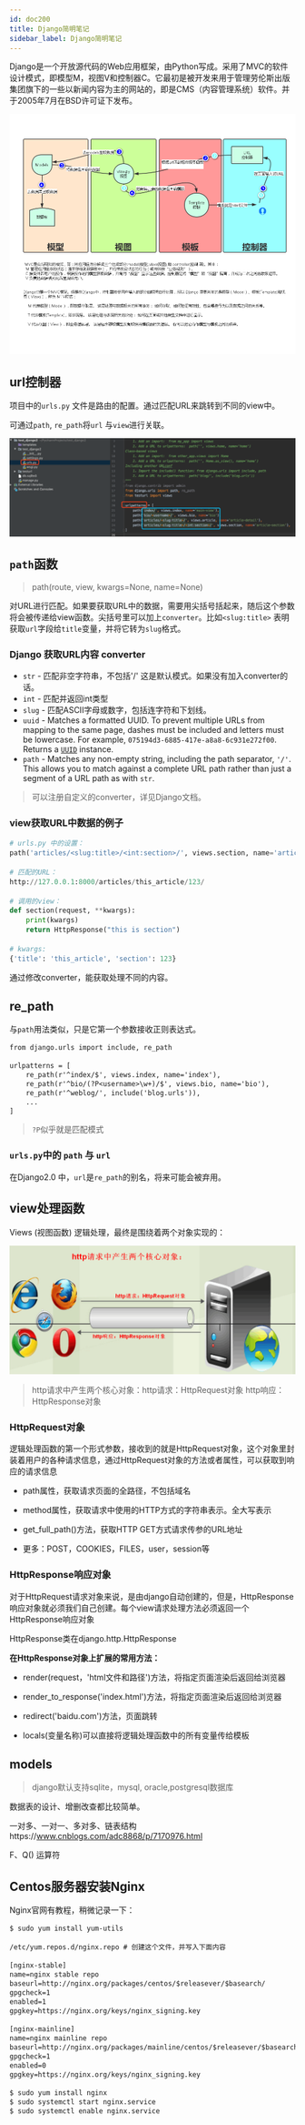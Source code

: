 ```yaml
---
id: doc200
title: Django简明笔记
sidebar_label: Django简明笔记
---
```


Django是一个开放源代码的Web应用框架，由Python写成。采用了MVC的软件设计模式，即模型M，视图V和控制器C。它最初是被开发来用于管理劳伦斯出版集团旗下的一些以新闻内容为主的网站的，即是CMS（内容管理系统）软件。并于2005年7月在BSD许可证下发布。

![](assets/2019-09-23-1.png)

## url控制器

项目中的`urls.py` 文件是路由的配置。通过匹配URL来跳转到不同的view中。

可通过`path`, `re_path`将`url` 与`view`进行关联。

![image-20190923121348734](assets/image-20190923121348734.png)

## `path`函数

> path(route, view, kwargs=None, name=None)

对URL进行匹配。如果要获取URL中的数据，需要用尖括号括起来，随后这个参数将会被传递给view函数。尖括号里可以加上`converter`。比如`<slug:title>` 表明获取`url`字段给`title`变量，并将它转为`slug`格式。

### Django 获取URL内容 converter

- `str` - 匹配非空字符串，不包括'/' 这是默认模式。如果没有加入converter的话。
- `int` - 匹配并返回int类型
- `slug` - 匹配ASCII字母或数字，包括连字符和下划线。
- `uuid` - Matches a formatted UUID. To prevent multiple URLs from mapping to the same page, dashes must be included and letters must be lowercase. For example, `075194d3-6885-417e-a8a8-6c931e272f00`. Returns a [`UUID`](https://docs.python.org/3/library/uuid.html#uuid.UUID) instance.
- `path` - Matches any non-empty string, including the path separator, `'/'`. This allows you to match against a complete URL path rather than just a segment of a URL path as with `str`.

> 可以注册自定义的converter，详见Django文档。

### view获取URL中数据的例子

```python
# urls.py 中的设置：
path('articles/<slug:title>/<int:section>/', views.section, name='article-section'),

# 匹配的URL：
http://127.0.0.1:8000/articles/this_article/123/

# 调用的view：
def section(request, **kwargs):
    print(kwargs)
    return HttpResponse("this is section")

# kwargs:
{'title': 'this_article', 'section': 123}
```

通过修改converter，能获取处理不同的内容。


## re_path

与`path`用法类似，只是它第一个参数接收正则表达式。

```
from django.urls import include, re_path

urlpatterns = [
    re_path(r'^index/$', views.index, name='index'),
    re_path(r'^bio/(?P<username>\w+)/$', views.bio, name='bio'),
    re_path(r'^weblog/', include('blog.urls')),
    ...
]
```

> `?P`似乎就是匹配模式

### `urls.py`中的 `path` 与 `url`

在Django2.0 中，`url`是`re_path`的别名，将来可能会被弃用。 

## view处理函数

Views (视图函数) 逻辑处理，最终是围绕着两个对象实现的：

![955761-20170709165938790-737655812](assets/955761-20170709165938790-737655812.png)

> http请求中产生两个核心对象：http请求：HttpRequest对象  http响应：HttpResponse对象

### HttpRequest对象

逻辑处理函数的第一个形式参数，接收到的就是HttpRequest对象，这个对象里封装着用户的各种请求信息，通过HttpRequest对象的方法或者属性，可以获取到响应的请求信息

- path属性，获取请求页面的全路径，不包括域名

- method属性，获取请求中使用的HTTP方式的字符串表示。全大写表示

- get_full_path()方法，获取HTTP GET方式请求传参的URL地址
- 更多：POST，COOKIES，FILES，user，session等

### HttpResponse响应对象

对于HttpRequest请求对象来说，是由django自动创建的，但是，HttpResponse响应对象就必须我们自己创建。每个view请求处理方法必须返回一个HttpResponse响应对象

HttpResponse类在django.http.HttpResponse

**在HttpResponse对象上扩展的常用方法：**

- render(request，'html文件和路径')方法，将指定页面渲染后返回给浏览器

- render_to_response('index.html')方法，将指定页面渲染后返回给浏览器

- redirect('baidu.com')方法，页面跳转

- locals(变量名称)可以直接将逻辑处理函数中的所有变量传给模板

## models

> django默认支持sqlite，mysql, oracle,postgresql数据库

数据表的设计、增删改查都比较简单。

一对多、一对一、多对多、链表结构https://www.cnblogs.com/adc8868/p/7170976.html

F、Q() 运算符



## Centos服务器安装Nginx

Nginx官网有教程，稍微记录一下：

```
$ sudo yum install yum-utils

/etc/yum.repos.d/nginx.repo # 创建这个文件，并写入下面内容

[nginx-stable]
name=nginx stable repo
baseurl=http://nginx.org/packages/centos/$releasever/$basearch/
gpgcheck=1
enabled=1
gpgkey=https://nginx.org/keys/nginx_signing.key

[nginx-mainline]
name=nginx mainline repo
baseurl=http://nginx.org/packages/mainline/centos/$releasever/$basearch/
gpgcheck=1
enabled=0
gpgkey=https://nginx.org/keys/nginx_signing.key

$ sudo yum install nginx
$ sudo systemctl start nginx.service
$ sudo systemctl enable nginx.service
```





















